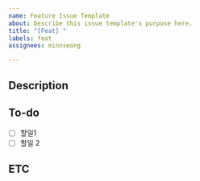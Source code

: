 ```yaml
---
name: Feature Issue Template
about: Describe this issue template's purpose here.
title: "[Feat] "
labels: feat
assignees: minnseong

---
```


## Description

## To-do
- [ ] 할일1
- [ ] 할일 2

## ETC
